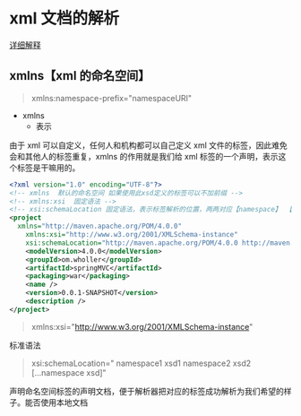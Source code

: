 # xml 文档的解析

[详细解释](https://blog.csdn.net/qq_38724991/article/details/76131614)

## xmlns【xml 的命名空间】

> xmlns:namespace-prefix="namespaceURI"

- xmlns
  - 表示

由于 xml 可以自定义，任何人和机构都可以自己定义 xml 文件的标签，因此难免会和其他人的标签重复，xmlns 的作用就是我们给 xml 标签的一个声明，表示这个标签是干嘛用的。

```xml
<?xml version="1.0" encoding="UTF-8"?>
<!-- xmlns  默认的命名空间 如果使用此xsd定义的标签可以不加前缀 -->
<!-- xmlns:xsi  固定语法 -->
<!-- xsi:schemaLocation 固定语法，表示标签解析的位置，两两对应【namespace】 【xsd uri】 -->
<project
  xmlns="http://maven.apache.org/POM/4.0.0"
	xmlns:xsi="http://www.w3.org/2001/XMLSchema-instance"
	xsi:schemaLocation="http://maven.apache.org/POM/4.0.0 http://maven.apache.org/maven-v4_0_0.xsd">
	<modelVersion>4.0.0</modelVersion>
	<groupId>om.wholler</groupId>
	<artifactId>springMVC</artifactId>
	<packaging>war</packaging>
	<name />
	<version>0.0.1-SNAPSHOT</version>
	<description />
</project>
```

> xmlns:xsi="http://www.w3.org/2001/XMLSchema-instance"

标准语法

> xsi:schemaLocation=" namespace1 xsd1 namespace2 xsd2 [...namespace xsd]"

声明命名空间标签的声明文档，便于解析器把对应的标签成功解析为我们希望的样子。能否使用本地文档
